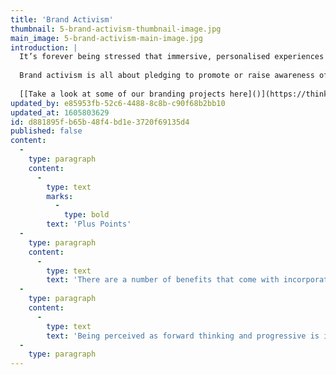 ```yaml
---
title: 'Brand Activism'
thumbnail: 5-brand-activism-thumbnail-image.jpg
main_image: 5-brand-activism-main-image.jpg
introduction: |
  It’s forever being stressed that immersive, personalised experiences are the next big thing in branding. But there’s also another huge factor at play, something which is heavily influencing the choices that audiences make: brand activism.
  
  Brand activism is all about pledging to promote or raise awareness of a worthy cause. Notable recent examples include Airbnb offering housing to refugees, and Stella Artois raising awareness of the water crisis by providing clean water to families in underprivileged countries. The Body Shop is another organisation which has long been committed prioritising causes that it holds dear (most notably animal testing). The modern brand is expected to lead by moral example, and an increasing number of organisations are doing so by pledging their support towards specific social, political, environmental and economic ideals. But why exactly do brands get involved in activism, and what risks do they run in the process?
  
  [[Take a look at some of our branding projects here]()](https://think.thinkcreative.dev/branding)
updated_by: e85953fb-52c6-4488-8c8b-c90f68b2bb10
updated_at: 1605803629
id: d881895f-b65b-48f4-bd1e-3720f69135d4
published: false
content:
  -
    type: paragraph
    content:
      -
        type: text
        marks:
          -
            type: bold
        text: 'Plus Points'
  -
    type: paragraph
    content:
      -
        type: text
        text: 'There are a number of benefits that come with incorporating activism into branding. First and foremost, it strengthens the relationship between customer and brand. The 2017 Edelman brand study suggested that 65% of audiences will choose a brand based on their beliefs. Audiences are clearly happy to back brands that support causes they too believe in.'
  -
    type: paragraph
    content:
      -
        type: text
        text: 'Being perceived as forward thinking and progressive is invaluable in modern marketing. Branding activism promotes credibility, trust and accountability – in an age in which brands are fighting to show the world that they possess all three, aligning with a good cause could drastically improve the image of an organisation.'
  -
    type: paragraph
---
```

